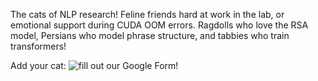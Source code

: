 The cats of NLP research! Feline friends hard at work in the lab, or emotional support during CUDA OOM errors. Ragdolls who love the RSA model, Persians who model phrase structure, and tabbies who train transformers!

Add your cat: ![fill out our Google Form!](https://docs.google.com/forms/d/e/1FAIpQLSekuSe4LjBO_neyUmcyYawU7ZUQoue_dS4zE-O73wDkI8G4bg/viewform?usp=pp_url&entry.1908150315=Yes!)
